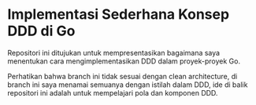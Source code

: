 Implementasi Sederhana Konsep DDD di Go
=

Repositori ini ditujukan untuk mempresentasikan bagaimana saya menentukan cara mengimplementasikan DDD dalam proyek-proyek Go.

Perhatikan bahwa branch ini tidak sesuai dengan clean architecture, di branch ini saya menamai semuanya dengan istilah dalam DDD,
ide di balik repositori ini adalah untuk mempelajari pola dan komponen DDD.